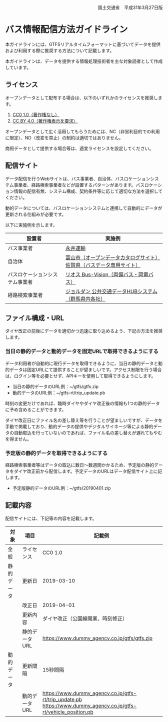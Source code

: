 <div class="only-print" style="text-align: right;">国土交通省　平成31年3月27日版</div>

# バス情報配信方法ガイドライン

本ガイドラインには、GTFSリアルタイムフォーマットに基づいてデータを提供および利用する際に推奨する方法について記載します。

本ガイドラインは、データを提供する情報処理技術者を主な対象読者として作成しています。

## ライセンス

オープンデータとして配布する場合は、以下のいずれかのライセンスを推奨します。

1. [CC0 1.0（著作権なし）](https://creativecommons.org/publicdomain/zero/1.0/deed.ja)
2. [CC BY 4.0（著作権表示を要求）](https://creativecommons.org/licenses/by/4.0/deed.ja)

オープンデータとして広く活用してもらうためには、NC（非営利目的での利用に限定）、ND（改変を禁止）の制約は適切ではありません。

商用データとして提供する場合等は、適宜ライセンスを設定してください。

## 配信サイト

データ配信を行うWebサイトは、バス事業者、自治体、バスロケーションシステム事業者、経路検索事業者などが設置するパターンがあります。バスロケーション情報の配信有無、システム構成、契約条件等に応じて適切な方法を選択してください。

動的データについては、バスロケーションシステムと連携して自動的にデータが更新される仕組みが必要です。

以下に実施例を示します。

| 設置者    | 実施例     |
| ----------------- | -------------- |
| バス事業者  | [永井運輸](http://www.nagai-unyu.net/rosen/GTFS/index.html)  |
| 自治体   | [富山市（オープンデータカタログサイト）](http://opdt.city.toyama.lg.jp/dataset/toyamacity-bus-gtfs-jp)<br />[佐賀県（バスデータ専用サイト）](http://opendata.sagabus.info/) |
| バスロケーションシステム事業者 | [リオス Bus-Vision（両備バス・岡電バス）](https://loc.bus-vision.jp/ryobi/view/opendata.html) |
| 経路検索事業者   | [ジョルダン 公共交通データHUBシステム（群馬県内各社）](https://gma.jcld.jp/GMA_OPENDATA/) |

## ファイル構成・URL

ダイヤ改正の前後にデータを適切かつ迅速に取り込めるよう、下記の方法を推奨します。

### 当日の静的データと動的データを固定URLで取得できるようにする

データ利用者が自動的に現行データを取得できるように、当日の静的データと動的データは固定URLにて提供することが望ましいです。アクセス制限を行う場合は、ログイン等を必要とせず、APIキーを使用して取得できるようにします。

- 当日の静的データのURL例：~/gtfs/gtfs.zip
- 動的データのURL例：~/gtfs-rt/trip_update.pb

時刻の変更だけであれば、臨時ダイヤやダイヤ改正後の情報も1つの静的データに予め含めることができます。

ダイヤ改正日にファイル名の差し替え等を行うことが望ましいですが、データを手動で掲載しており、動的データの提供やデジタルサイネージ等による静的データの自動取込を行っていないのであれば、ファイル名の差し替えが遅れてもやむを得ません。

### 予定版の静的データを取得できるようにする

経路検索事業者等はデータの取込に数日～数週間かかるため、予定版の静的データをダイヤ改正前から配信します。予定データのURLはデータ配信サイト上に記します。

* 予定版静的データのURL例：~/gtfs/20190401.zip

## 記載内容

配信サイトには、下記等の内容を記載します。

| 対象       | 項目          | 記載例      |
| ---------- | ------------- | -------------------------- |
| 全般       | ライセンス    | CC0 1.0    |
| 静的データ | 更新日| 2019-03-10 |
|    | 改正日| 2019-04-01 |
|    | 更新内容      | ダイヤ改正（公園線開業、時刻修正）     |
|    | 静的データURL | https://www.dummy_agency.co.jp/gtfs/gtfs.zip   |
| 動的データ | 更新間隔      | 15秒間隔   |
|    | 動的データURL | https://www.dummy_agency.co.jp/gtfs-rt/trip_update.pb<br />https://www.dummy_agency.co.jp/gtfs-rt/vehicle_position.pb |
